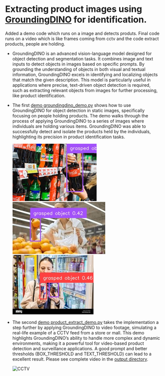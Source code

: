 # Extracting product images using [GroundingDINO](https://github.com/IDEA-Research/GroundingDINO.git) for identification.

Added a demo code which runs on a image and detects produts. Final code runs on a video which is like frames coming from cctv and the code extract products, people are holding.

- GroundingDINO is an advanced vision-language model designed for object detection and segmentation tasks. It combines image and text inputs to detect objects in images based on specific prompts. By grounding the understanding of objects in both visual and textual information, GroundingDINO excels in identifying and localizing objects that match the given description. This model is particularly useful in applications where precise, text-driven object detection is required, such as extracting relevant objects from images for further processing, like product identification.

- The first [demo groundingdino_demo.py](groundingdino_demo.py) shows how to use GroundingDINO for object detection in static images, specifically focusing on people holding products. The demo walks through the process of applying GroundingDINO to a series of images where individuals are holding various items. GroundingDINO was able to successfully detect and isolate the products held by the individuals, highlighting its precision in product identification tasks.

  ![cocacola3](asset/outputs/cocacola3.jpg)  ![orange3](asset/outputs/orange3.jpg)  ![redbull2](asset/outputs/redbull2.jpg)

- The second [demo product_extract_demo.py](product_extract_demo.py) takes the implementation a step further by applying GroundingDINO to video footage, simulating a real-life example of a CCTV feed from a store or mall. This demo highlights GroundingDINO’s ability to handle more complex and dynamic environments, making it a powerful tool for video-based product detection and surveillance applications. A good prompt and better thresholds (BOX_THRESHOLD and TEXT_THRESHOLD) can lead to a excellent result. Please see complete video in the [output directory](asset/outputs).

  ![CCTV](asset/outputs/HD%20CCTV%20Camera%20video%203MP%204MP%20iProx%20CCTV%20HDCCTVCameras.net%20retail%20store.gif)